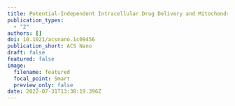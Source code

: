 ```yaml
---
title: Potential-Independent Intracellular Drug Delivery and Mitochondrial Targeting
publication_types:
  - "2"
authors: []
doi: 10.1021/acsnano.1c09456
publication_short: ACS Nano
draft: false
featured: false
image:
  filename: featured
  focal_point: Smart
  preview_only: false
date: 2022-07-31T13:38:19.396Z
---
```

